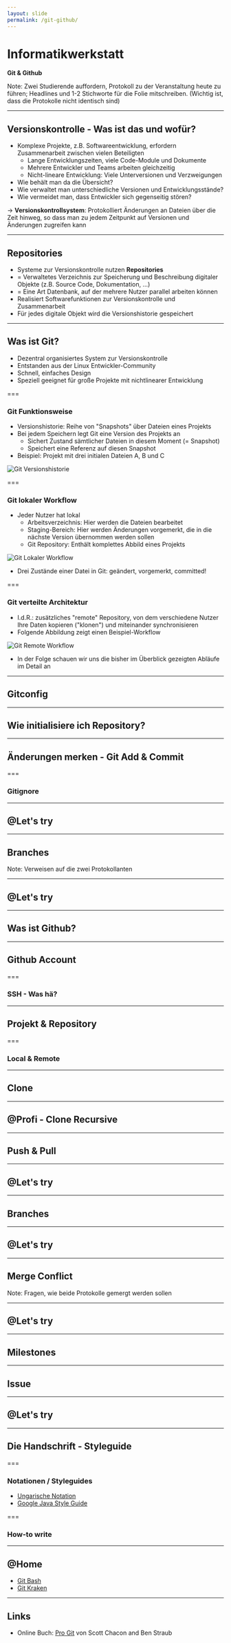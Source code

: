```yaml
---
layout: slide
permalink: /git-github/
---
```


# Informatikwerkstatt
__Git & Github__

<!-- ggf Social Cars Git Folien nutzen -->

Note:  Zwei Studierende auffordern,  Protokoll zu der Veranstaltung heute zu führen; Headlines und 1-2 Stichworte für die Folie mitschreiben. (Wichtig ist, dass die Protokolle nicht identisch sind)

---

## Versionskontrolle - Was ist das und wofür?

* Komplexe Projekte, z.B. Softwareentwicklung, erfordern Zusammenarbeit zwischen vielen Beteiligten
  * Lange Entwicklungszeiten, viele Code-Module und Dokumente
  * Mehrere Entwickler und Teams arbeiten gleichzeitig
  * Nicht-lineare Entwicklung: Viele Unterversionen und Verzweigungen
* Wie behält man da die Übersicht? 
* Wie verwaltet man unterschiedliche Versionen und Entwicklungsstände?
* Wie vermeidet man, dass Entwickler sich gegenseitig stören?

&rarr; __Versionskontrollsystem__: Protokolliert Änderungen an Dateien über die Zeit hinweg, so dass man zu jedem Zeitpunkt auf Versionen und Änderungen zugreifen kann

---

## Repositories

<!-- Was ist ein Repository, wofür braucht man es, was ist der Sinn davon -->
* Systeme zur Versionskontrolle nutzen __Repositories__
* = Verwaltetes Verzeichnis zur Speicherung und Beschreibung digitaler Objekte (z.B. Source Code, Dokumentation, ...)
* = Eine Art Datenbank, auf der mehrere Nutzer parallel arbeiten können
* Realisiert Softwarefunktionen zur Versionskontrolle und Zusammenarbeit
* Für jedes digitale Objekt wird die Versionshistorie gespeichert

---

## Was ist Git?

<!-- einmal allgemeines zu Git -->
* Dezentral organisiertes System zur Versionskontrolle
* Entstanden aus der Linux Entwickler-Community
* Schnell, einfaches Design
* Speziell geeignet für große Projekte mit nichtlinearer Entwicklung

===

### Git Funktionsweise

* Versionshistorie: Reihe von "Snapshots" über Dateien eines Projekts
* Bei jedem Speichern legt Git eine Version des Projekts an 
    * Sichert Zustand sämtlicher Dateien in diesem Moment (= Snapshot) 
    * Speichert eine Referenz auf diesen Snapshot 
* Beispiel: Projekt mit drei initialen Dateien A, B und C

![Git Versionshistorie](images/3-git-snapshots.png)

=== 

### Git lokaler Workflow

* Jeder Nutzer hat lokal
    * Arbeitsverzeichnis: Hier werden die Dateien bearbeitet
    * Staging-Bereich: Hier werden Änderungen vorgemerkt, die in die nächste Version übernommen werden sollen 
    * Git Repository: Enthält komplettes Abbild eines Projekts

![Git Lokaler Workflow](images/3-git-lokal-wf.png)
* Drei Zustände einer Datei in Git: geändert, vorgemerkt, committed!

===

### Git verteilte Architektur

* I.d.R.: zusätzliches "remote" Repository, von dem verschiedene Nutzer Ihre Daten kopieren ("klonen") und miteinander synchronisieren  
* Folgende Abbildung zeigt einen Beispiel-Workflow

![Git Remote Workflow](images/3-git-remote.png)

* In der Folge schauen wir uns die bisher im Überblick gezeigten Abläufe im Detail an

---

## Gitconfig

<!-- wie konfiguriert man git -->

---

## Wie initialisiere ich Repository?

<!-- git init erklären -->

---

## Änderungen merken - Git Add & Commit

<!-- git add, commit und Commit Nachrichten erklären -->

===

### Gitignore

<!-- Dateien ignorieren -->

---

## @Let's try

<!-- einmal ein komplettes Repository erstellen lassen und initial etwas committen -->

---

## Branches

<!-- was sind Branches, wofür sind sie gut, wie werden sie erstellt -->

Note: Verweisen auf die zwei Protokollanten

---

## @Let's try

<!-- Branch lokal erstellen, zwischen Branches wechseln -->


---

## Was ist Github?

<!-- was ist Github (Social Coding) -->

---

## Github Account

<!-- Account anlegen -->

===

### SSH - Was hä?

<!-- ssh-keygen einmal erläutern -->

---

## Projekt & Repository

<!-- wie legt man bei Github ein eigenes Projekt / Repository an -->

===

### Local & Remote

<!-- was bedeutet local / remote Repository -->

---

## Clone

<!-- wie holt man sich ein Repository -->

---

## @Profi - Clone Recursive

<!-- Submodule kurz anreißen und dazu rekursives Clonen erläutern und einmal den Befehlssyntax zeigen -->

---

## Push & Pull

<!-- wie wird ein locales mit einem remote Repository synchronisiert -->

---

## @Let's try

<!-- einmal erzeugt jeder in seinem eigenen Account ein Repo und pusht das vorhin erstellte Repo dorthin-->

---

## Branches

<!-- Branches bei Github, lokal / remote Verbindung -->

---

## @Let's try

<!-- lokalen Branch erstellen, remote pushen, lokal pullen -->

---

## Merge Conflict

<!-- was ist ein Merge Conflict -->

Note: Fragen, wie beide Protokolle gemergt werden sollen

---

## @Let's try

<!-- wir stellen ein Repository in der Infowerkstatt zur Verfügung, in dem Repo ist eine Textdatei mit Namen, jeder clont es sich und trägt seinen Namen ein und pusht es wieder und behebt ggf den Merge Conflict -->

---

## Milestones

<!-- was sind Milestones, wozu dienen sie -->

---

## Issue

<!-- was sind Issues, wozu dienen sie -->

---

## @Let's try

<!-- jeder erstellt in unserem Testrepo einen Issue und wenn alle Issue da sind, dann bündeln wir diese zu Milestones -->

---

## Die Handschrift - Styleguide

<!-- was ist ein Styleguide und ein Beispiel von einem unorganisierten Code, siehe Matsim, Jason o.ä.-->

===

### Notationen / Styleguides

<!-- fertige Styleguides / Notationen kurz erläutern -->

* [Ungarische Notation](https://de.wikipedia.org/wiki/Ungarische_Notation)
* [Google Java Style Guide](https://google.github.io/styleguide/javaguide.html)

===

### How-to write

<!-- Beispiel aus dem Bachelorprojekt / LightJason wie mein Code aufgebaut ist, Mixtur aus ungarischer Notation mit Google Styleguide -->

---

## @Home

* [Git Bash](https://git-scm.com/downloads)
* [Git Kraken](https://www.gitkraken.com/)

---

## Links

* Online Buch: [Pro Git](https://git-scm.com/book/de/v1) von Scott Chacon and Ben Straub
